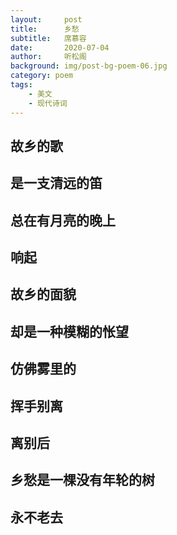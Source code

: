 ```yaml
---
layout:     post
title:      乡愁
subtitle:   席慕容
date:       2020-07-04
author:     听松阁
background: img/post-bg-poem-06.jpg
category: poem
tags:
    - 美文
    - 现代诗词
---
```


## 故乡的歌

## 是一支清远的笛

## 总在有月亮的晚上

## 响起

## 故乡的面貌

## 却是一种模糊的怅望

## 仿佛雾里的

## 挥手别离

## 离别后

## 乡愁是一棵没有年轮的树

## 永不老去
